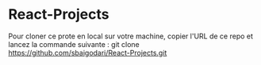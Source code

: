 # React-Projects
Pour cloner ce prote en local sur votre machine, copier l'URL de ce repo et lancez la commande suivante : 
git clone https://github.com/sbaigodari/React-Projects.git
